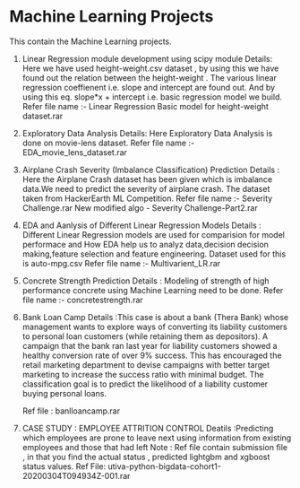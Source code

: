 # Machine Learning Projects
This contain the Machine Learning projects.
1) Linear Regression module development using scipy module
   Details: Here we have used height-weight.csv dataset , by using this we have found out the relation between the height-weight .
            The various linear regression coeffienent i.e. slope and intercept are found out.
            And by using this eq. slope*x + intercept i.e. basic regression model we build.
   Refer file name :- Linear Regression Basic model for height-weight dataset.rar 
            
2) Exploratory Data Analysis
   Details: Here Exploratory Data Analysis is done on movie-lens dataset.
   Refer file name :- EDA_movie_lens_dataset.rar  
   
3) Airplane Crash Severity (Imbalance Classification) Prediction
   Details : Here the Airplane Crash dataset has been given which is imbalance data.We need to predict the severity of airplane crash.
             The dataset taken from HackerEarth ML Competition. 
   Refer file name :- Severity Challenge.rar  New modified algo - Severity Challenge-Part2.rar
   
4) EDA and Aanlysis of Different Linear Regression Models
   Details : Different Linear Regression models are used for comparision for model performace and How EDA help us to analyz data,decision
             decision making,feature selection and feature engineering. Dataset used for this is auto-mpg.csv
   Refer file name :- Multivarient_LR.rar
   
5) Concrete Strength Prediction
   Details : Modeling of strength of high performance concrete using Machine Learning need to be done. 
   Refer file name :- concretestrength.rar
   
6) Bank Loan Camp
   Details :This case is about a bank (Thera Bank) whose management wants to explore ways of converting its liability customers to personal loan customers (while retaining them as depositors). A campaign that the bank ran last year for liability customers showed a healthy 
conversion rate of over 9% success. This has encouraged the retail marketing department to devise campaigns with better target marketing to increase the success ratio with minimal budget.
   The classification goal is to predict the likelihood of a liability customer buying personal loans.
   
   Ref file  : banlloancamp.rar
             
7) CASE STUDY : EMPLOYEE ATTRITION CONTROL
   Deatils :Predicting which employees are prone to leave next using information from existing employees and those that had left
   Note : Ref file contain submission file , in that you find the actual status , predicted lightgbm and xgboost status values.
   Ref File: utiva-python-bigdata-cohort1-20200304T094934Z-001.rar
